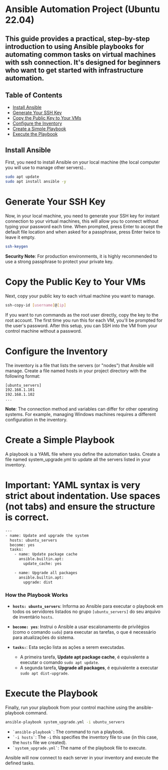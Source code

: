 # Ansible Automation Project (Ubuntu 22.04)
## This guide provides a practical, step-by-step introduction to using Ansible playbooks for automating common tasks on virtual machines with ssh connection. It's designed for beginners who want to get started with infrastructure automation.

## Table of Contents
- [Install Ansible](#Installing-Ansible)
- [Generate Your SSH Key](#Key)
- [Copy the Public Key to Your VMs](#Copy-Key)
- [Configure the Inventory](#Inventory)
- [Create a Simple Playbook](#Playbook)
- [Execute the Playbook](#Execute)

## Install Ansible

First, you need to install Ansible on your local machine (the local computer you will use to manage other servers)..

```bash
sudo apt update
sudo apt install ansible -y
```

# Generate Your SSH Key

Now, in your local machine, you need to generate your SSH key for instant connection to your virtual machines, this will allow you to connect without typing your password each time.
When prompted, press Enter to accept the default file location and when asked for a passphrase, press Enter twice to leave it empty.
```bash
ssh-keygen
```
**Security Note**: For production environments, it is highly recommended to use a strong passphrase to protect your private key.

# Copy the Public Key to Your VMs

Next, copy your public key to each virtual machine you want to manage.
```bash
ssh-copy-id [username]@[ip]
```
If you want to run commands as the root user directly, copy the key to the root account.
The first time you run this for each VM, you'll be prompted for the user's password. After this setup, you can SSH into the VM from your control machine without a password.

# Configure the Inventory

The inventory is a file that lists the servers (or "nodes") that Ansible will manage. Create a file named hosts in your project directory with the following format:
```bash
[ubuntu_servers]
192.168.1.101 
192.168.1.102
...
```
**Note**: The connection method and variables can differ for other operating systems. For example, managing Windows machines requires a different configuration in the inventory.

# Create a Simple Playbook

A playbook is a YAML file where you define the automation tasks. Create a file named system_upgrade.yml to update all the servers listed in your inventory.

# Important: YAML syntax is very strict about indentation. Use spaces (not tabs) and ensure the structure is correct.
```bash
---
- name: Update and upgrade the system
  hosts: ubuntu_servers
  become: yes
  tasks:
    - name: Update package cache
      ansible.builtin.apt:
        update_cache: yes

    - name: Upgrade all packages
      ansible.builtin.apt:
        upgrade: dist
```
### How the Playbook Works

* **`hosts: ubuntu_servers`**: Informa ao Ansible para executar o playbook em todos os servidores listados no grupo `[ubuntu_servers]` do seu arquivo de inventário `hosts`.

* **`become: yes`**: Instrui o Ansible a usar escalonamento de privilégios (como o comando `sudo`) para executar as tarefas, o que é necessário para atualizações do sistema.

* **`tasks:`**: Esta seção lista as ações a serem executadas.
    * A primeira tarefa, **Update apt package cache**, é equivalente a executar o comando `sudo apt update`.
    * A segunda tarefa, **Upgrade all packages**, é equivalente a executar `sudo apt dist-upgrade`.

# Execute the Playbook

Finally, run your playbook from your control machine using the ansible-playbook command.
```bash
ansible-playbook system_upgrade.yml -i ubuntu_servers
```
* `` `ansible-playbook` ``: The command to run a playbook.
* `` `-i hosts` ``: The `-i` this specifies the inventory file to use (in this case, the `hosts` file we created).
* `` `system_upgrade.yml` ``: The name of the playbook file to execute.

Ansible will now connect to each server in your inventory and execute the defined tasks.
